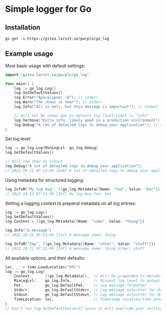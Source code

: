 # Simple logger for Go

## Installation

`go get -u https://gitea.larvit.se/pwrpln/go_log`

## Example usage

Most basic usage with default settings:

```go
import "gitea.larvit.se/pwrpln/go_log"

func main() {
	log := go_log.Log{}
	log.SetDefaultValues{}
	log.Error("Apocalypse! :O"); // stderr
	log.Warn("The chaos is near"); // stderr
	log.Info("All is well, but this message is important"); // stdout

	// Will not be shown due to default log level-limit is "info"
	log.Verbose("Extra info, likely good in a production environment"); // stdout
	log.Debug("A lot of detailed logs to debug your application"); // stdout
}
```

Set log level:

```go
log := go_log.Log{MinLogLvl: go_log.Debug}
log.SetDefaultValues{}

// Will now show on stdout
log.Debug("A lot of detailed logs to debug your application");
// 2022-10-11 07:13:49 [Deb] A lot of detailed logs to debug your application
```

Using metadata for structured logging:

```go
log.InfoM("My log msg", []go_log.Metadata{{Name: "foo", Value: "bar"}})
// 2022-10-11 07:13:49 [Inf] My log msg foo: bar
```

Setting a logging context to prepend metadata on all log entries:

```go
log := go_log.Log{}
log.SetDefaultValues{}
log.Context = []go_log.Metadata{{Name: "some", Value: "thing"}}

log.Info("A message")
// 2022-10-11 07:13:49 [Inf] A message some: thing

log.InfoM("Zep", []go_log.Metadata{{Name: "other", Value: "stuff"}})
// 2022-10-11 07:13:49 [Inf] A message some: thing other: stuff
```

All available options, and their defaults:

```go
loc, _ := time.LoadLocation("UTC")
log := go_log.Log{
	Context:      []go_log.Metadata{},  // Will be prepended to metadata on all log entries
	MinLogLvl:    go_log.Info,          // Minimal log level to output
	Fmt:          go_log.DefaultFmt,    // Log message formatter
	Stderr:       go_log.DefaultStderr, // Log message outputter for Debug, Verbose and Info
	Stdout:       go_log.DefaultStdout, // Log message outputter for Warning and Error
	TimeLocation: loc,                  // Timestamp location/time zone setting
}
// Don't run log.SetDefaultValues{} since it will override your settings
```